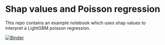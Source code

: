 # Shap values and Poisson regression

This repo contains an example notebook which uses shap values to interpret a LightGBM poisson regression.

[![Binder](https://mybinder.org/badge_logo.svg)](https://mybinder.org/v2/gh/lpkirwin/shap-with-poisson-reg/master)

